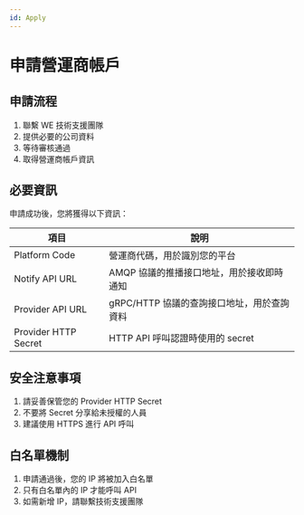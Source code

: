 ```yaml
---
id: Apply
---
```

<!-- markdownlint-disable MD033 -->
# 申請營運商帳戶

## 申請流程

1. 聯繫 WE 技術支援團隊
2. 提供必要的公司資料
3. 等待審核通過
4. 取得營運商帳戶資訊

## 必要資訊

申請成功後，您將獲得以下資訊：

| 項目 | 說明 |
|------|------|
| Platform Code | 營運商代碼，用於識別您的平台 |
| Notify API URL | AMQP 協議的推播接口地址，用於接收即時通知 |
| Provider API URL | gRPC/HTTP 協議的查詢接口地址，用於查詢資料 |
| Provider HTTP Secret | HTTP API 呼叫認證時使用的 secret |

## 安全注意事項

1. 請妥善保管您的 Provider HTTP Secret
2. 不要將 Secret 分享給未授權的人員
3. 建議使用 HTTPS 進行 API 呼叫

## 白名單機制

1. 申請通過後，您的 IP 將被加入白名單
2. 只有白名單內的 IP 才能呼叫 API
3. 如需新增 IP，請聯繫技術支援團隊
